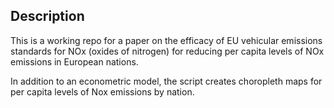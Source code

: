 ## Description

This is a working repo for a paper on the efficacy of EU vehicular emissions standards for NOx (oxides of nitrogen) for reducing per capita levels of NOx emissions in European nations.

In addition to an econometric model, the script creates choropleth maps for per capita levels of Nox emissions by nation.
